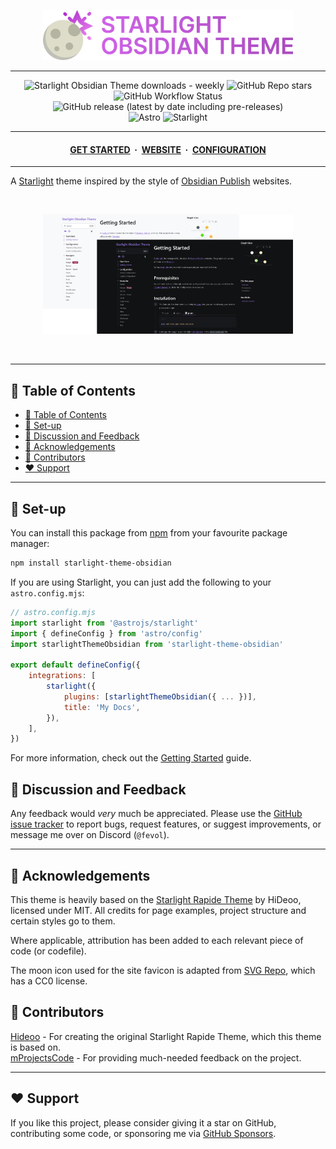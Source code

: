 <p align="center">
	<img src="https://raw.githubusercontent.com/Fevol/starlight-theme-obsidian/refs/heads/main/assets/icon.png" width="400">
</p>

---

<div align="center">
<a href="https://github.com/Fevol/starlight-theme-obsidian/" style="text-decoration: none">
<img alt="Starlight Obsidian Theme downloads - weekly" src="https://img.shields.io/npm/dw/starlight-theme-obsidian?label=Downloads:&logo=npm&color=CB3837&logoColor=CB3837">
</a>
<a href="https://github.com/Fevol/starlight-theme-obsidian/stargazers" style="text-decoration: none">
<img alt="GitHub Repo stars" src="https://img.shields.io/github/stars/fevol/starlight-theme-obsidian?color=yellow&label=Stargazers%3A&logo=OpenTelemetry&logoColor=yellow">
</a>
<a href="https://github.com/Fevol/starlight-theme-obsidian/actions/workflows/release.yml" style="text-decoration: none">
<img alt="GitHub Workflow Status" src="https://img.shields.io/github/actions/workflow/status/fevol/starlight-theme-obsidian/.github/workflows/publish.yml?label=Build%20status%3A&logo=buddy&logoColor=5cff1e">
</a>
<a href="https://github.com/Fevol/starlight-theme-obsidian/releases/latest" style="text-decoration: none">
<img alt="GitHub release (latest by date including pre-releases)" src="https://img.shields.io/github/v/release/fevol/starlight-theme-obsidian?color=%234e96af&display_name=tag&include_prereleases&label=Latest%20release%3A&logo=Dropbox&logoColor=%236abdd9">
</a>
<br>
<a href="https://astro.build/" style="text-decoration: none">
<img alt="Astro" src="https://img.shields.io/badge/-Astro-BC52EE?logo=Astro&logoColor=white&style=flat&">
</a>
<a href="https://starlight.astro.build/" style="text-decoration: none">
<img alt="Starlight" src="https://img.shields.io/badge/-Starlight-E1A037?logo=Starship&logoColor=white&style=flat&">
</a>
</div>

---

<div align="center">
<h4>
 <a href="https://fevol.github.io/starlight-theme-obsidian/getting-started/">GET STARTED</a>
 <span>&nbsp;·&nbsp;</span>
 <a href="https://fevol.github.io/starlight-theme-obsidian/">WEBSITE</a>
 <span>&nbsp;·&nbsp;</span>
 <a href="https://fevol.github.io/starlight-theme-obsidian/configuration/">CONFIGURATION</a>
</h4>
</div>

---

A [Starlight](https://starlight.astro.build/) theme inspired by the style of [Obsidian Publish](https://obsidian.md/publish) websites.

<br>
<p align="center">
	<img src="https://raw.githubusercontent.com/Fevol/starlight-theme-obsidian/refs/heads/main/assets/website-showcase.png" width="400">
</p>
<br>

---

<a name="table-of-contents"></a>

## 📑 Table of Contents

- [📑 Table of Contents](#table-of-contents)
- [🧰 Set-up](#setup)
- [💬 Discussion and Feedback](#discussion-and-feedback)
- [💎 Acknowledgements](#acknowledgements)
- [🤝 Contributors](#contributors)
- [❤️ Support](#support)

---

## 🧰 Set-up

You can install this package from [npm](https://www.npmjs.com/package/starlight-theme-obsidian) from your favourite package manager:

```bash
npm install starlight-theme-obsidian
```

If you are using Starlight, you can just add the following to your `astro.config.mjs`:

```js
// astro.config.mjs
import starlight from '@astrojs/starlight'
import { defineConfig } from 'astro/config'
import starlightThemeObsidian from 'starlight-theme-obsidian'

export default defineConfig({
    integrations: [
        starlight({ 
            plugins: [starlightThemeObsidian({ ... })],
            title: 'My Docs',
        }),
    ],
})
```

For more information, check out the [Getting Started](https://fevol.github.io/starlight-theme-obsidian/getting-started/) guide.

<a name="discussion-and-feedback"></a>

## 💬 Discussion and Feedback

Any feedback would _very_ much be appreciated. Please use the [GitHub issue tracker](https://github.com/Fevol/starlight-theme-obsidian/issues/new) to report bugs, request features,
or suggest improvements, or message me over on Discord (`@fevol`).

---

<a name="acknowledgements"></a>

## 💎 Acknowledgements

This theme is heavily based on the [Starlight Rapide Theme](https://github.com/HiDeoo/starlight-theme-rapide) by HiDeoo, licensed under MIT.
All credits for page examples, project structure and certain styles go to them.

Where applicable, attribution has been added to each relevant piece of code (or codefile).

The moon icon used for the site favicon is adapted from [SVG Repo](https://www.svgrepo.com/svg/120949/moon), which has a CC0 license.

<a name="contributors"></a>

## 🤝 Contributors

[Hideoo](https://github.com/HiDeoo/) - For creating the original Starlight Rapide Theme, which this theme is based on. <br>
[mProjectsCode](https://github.com/mProjectsCode) - For providing much-needed feedback on the project.

---

<a name="support"></a>

## ❤️ Support

If you like this project, please consider giving it a star on GitHub,
contributing some code, or sponsoring me via [GitHub Sponsors](https://github.com/sponsors/Fevol).
